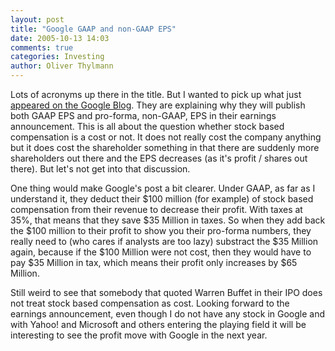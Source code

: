 ```yaml
---
layout: post
title: "Google GAAP and non-GAAP EPS"
date: 2005-10-13 14:03
comments: true
categories: Investing
author: Oliver Thylmann
---
```



Lots of acronyms up there in the title. But I wanted to pick up what just [appeared on the Google Blog](http://googleblog.blogspot.com/2005/10/financial-reporting-alphabet-soup.html). They are explaining why they will publish both GAAP EPS and pro-forma, non-GAAP, EPS in their earnings announcement. This is all about the question whether stock based compensation is a cost or not. It does not really cost the company anything but it does cost the shareholder something in that there are suddenly more shareholders out there and the EPS decreases (as it's profit / shares out there). But let's not get into that discussion.

One thing would make Google's post a bit clearer. Under GAAP, as far as I understand it, they deduct their $100 million (for example) of stock based compensation from their revenue to decrease their profit. With taxes at 35%, that means that they save $35 Million in taxes. So when they add back the $100 million to their profit to show you their pro-forma numbers, they really need to (who cares if analysts are too lazy) substract the $35 Million again, because if the $100 Million were not cost, then they would have to pay $35 Million in tax, which means their profit only increases by $65 Million.

Still weird to see that somebody that quoted Warren Buffet in their IPO does not treat stock based compensation as cost. Looking forward to the earnings announcement, even though I do not have any stock in Google and with Yahoo! and Microsoft and others entering the playing field it will be interesting to see the profit move with Google in the next year.


